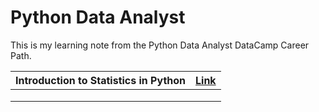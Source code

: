 # Python Data Analyst

This is my learning note from the Python Data Analyst DataCamp Career Path.

| Introduction to Statistics in Python | [Link](https://htmlpreview.github.io/?https://github.com/junruidi/PythonDataAnalyst/blob/main/Introduction%20to%20Statistics%20in%20Python/Introdcution-to-Statistics-in-Python.html) |
|----------------------------------|--------------------------------------------------------|
|                                      |                                                                                                                                                                                       |
|                                      |                                                                                                                                                                                       |
|                                      |                                                                                                                                                                                       |
